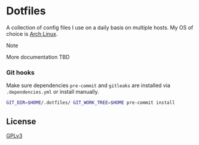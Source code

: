 # Dotfiles

A collection of config files I use on a daily basis on multiple hosts. My OS of
choice is [Arch Linux](https://www.archlinux.org/).

> [!NOTE]
> More documentation TBD

### Git hooks

Make sure dependencies `pre-commit` and `gitleaks` are installed via
`.dependencies.yml` or install manually.

```bash
GIT_DIR=$HOME/.dotfiles/ GIT_WORK_TREE=$HOME pre-commit install
```

## License

[GPLv3](LICENSE)
